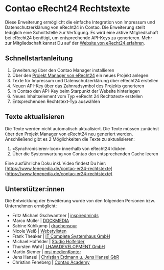 Contao eRecht24 Rechtstexte
===========================

Diese Erweiterung ermöglicht die einfache Integration von Impressum und Datenschutzerklärung von eRecht24 in Contao.
Die Erweiterung stellt lediglich eine Schnittstelle zur Verfügung. Es wird eine aktive Mitgliedschaft bei eRecht24 benötigt, um entsprechende API-Keys zu generieren.
Mehr zur Mitgliedschaft kannst Du auf der [Website von eRecht24 erfahren](https://www.digistore24.com/link/bsd5szx88tlv/).

## Schnellstartanleitung

1. Erweiterung über den Contao Manager installieren
2. Über den [Projekt Manager von eRecht24](https://www.e-recht24.de/mitglieder/tools/projekt-manager/) ein neues Projekt anlegen
3. Texte für Impressum und Datenschutzerklärung über eRecht24 erstellen
4. Neuen API-Key über das Zahnradsymbol des Projekts generieren
5. In Contao den API-Key beim Starpunkt der Website hinterlegen
6. Neues Inhaltselement vom Typ «eRecht 24 Rechtstext» erstellen
7. Entsprechenden Rechtstext-Typ auswählen

## Texte aktualisieren
Die Texte werden nicht automatisch aktualisiert. Die Texte müssen zunächst über den Projekt Manager von eRecht24 neu generiert werden.
Anschließend gibt es 2 Möglichkeiten die Texte zu aktualisieren:
1. «Synchronisieren-Icon» innerhalb von eRecht24 klicken
2. Über die Systemwartung von Contao den entsprechenden Cache leeren

Eine ausführliche Doku inkl. Video findest Du hier:
[https://www.fenepedia.de/contao-er24-rechtstexte](https://www.fenepedia.de/contao-er24-rechtstexte)


## Unterstützer:innen
Die Entwicklung der Erweiterung wurde von den folgenden Personen bzw. Unternehmen ermöglicht:
- Fritz Michael Gschwantner | [inspiredminds](https://www.inspiredminds.at/)
- Marco Müller | [DOCKMEDIA](https://www.dockmedia.de/)
- Sabine Kühlkamp | [drachenspur](https://www.drachenspur.de/)
- Nicole Weiß | [Webstylisten](https://webstylisten.de/)
- Frank Theaker | [IT Complete Systemhaus GmbH](https://www.it-complete.de/)
- Michael Holfelder | [Studio Holfelder](https://studioholfelder.de/)
- Thorsten Wahl | [LHAW.DEVELOPMENT GmbH](https://lhaw.de/)
- Martin Siemer | [msi medienKontor](https://msi-medien.de/)
- Jens Hansel | [Christian Erdmann u. Jens Hansel GbR](https://eh-c.eu/)
- Christian Feneberg | [Contao Academy](https://contao-academy.de/)